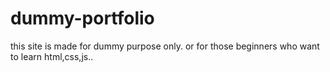 # dummy-portfolio
this site is made for dummy purpose only.
or for those beginners who want to learn html,css,js..
